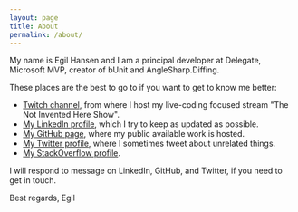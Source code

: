 ```yaml
---
layout: page
title: About
permalink: /about/
---
```

My name is Egil Hansen and I am a principal developer at Delegate, Microsoft MVP, creator of bUnit and AngleSharp.Diffing.

These places are the best to go to if you want to get to know me better:

- [Twitch channel](https://www.twitch.tv/egilhansen), from where I host my live-coding focused stream "The Not Invented Here Show".
- [My LinkedIn profile](https://dk.linkedin.com/in/egilhansen), which I try to keep as updated as possible.
- [My GitHub page](https://github.com/egil), where my public available work is hosted.
- [My Twitter profile](https://twitter.com/egilhansen), where I sometimes tweet about unrelated things.
- [My StackOverflow profile](http://stackoverflow.com/users/32809/egil-hansen).

I will respond to message on LinkedIn, GitHub, and Twitter, if you need to get in touch.

Best regards, Egil
